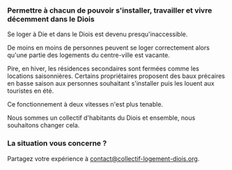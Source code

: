 
### Permettre à chacun de pouvoir s'installer, travailler et vivre décemment dans le Diois

Se loger à Die et dans le Diois est devenu presqu'inaccessible.

De moins en moins de personnes peuvent se loger correctement alors qu'une partie des logements du centre-ville est vacante.

Pire, en hiver, les résidences secondaires sont fermées comme les locations saisonnières. Certains propriétaires proposent des baux précaires en basse saison aux personnes souhaitant s'installer puis les louent aux touristes en été.

Ce fonctionnement à deux vitesses n'est plus tenable.

Nous sommes un collectif d'habitants du Diois et ensemble, nous souhaitons changer cela.


### La situation vous concerne ?

Partagez votre expérience à contact@collectif-logement-diois.org.
